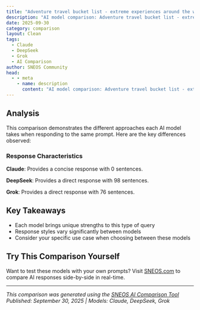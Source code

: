 ```yaml
---
title: "Adventure travel bucket list - extreme experiences around the world"
description: "AI model comparison: Adventure travel bucket list - extreme experiences around the world..."
date: 2025-09-30
category: comparison
layout: Clean
tags:
  - Claude
  - DeepSeek
  - Grok
  - AI Comparison
author: SNEOS Community
head:
  - - meta
    - name: description
      content: "AI model comparison: Adventure travel bucket list - extreme experiences around the world..."
---
```


<ChatComparison
  title="Adventure travel bucket list - extreme experiences around the world"
  prompt="Adventure travel bucket list - extreme experiences around the world"
  :responses='{
    "Claude": "# Ultimate Adventure Travel Bucket List \uD83C\uDF0D\u26A1\n\n## **SKY \u0026 HEIGHTS**\n### Death-Defying Drops\n- **Skydive over Mount Everest** (Nepal) - World\u0027s highest commercial skydive\n- **Bungee jump at Bloukrans Bridge** (South Africa) - 709ft bridge bungee\n- **BASE jumping in Lauterbrunnen Valley** (Switzerland) - The birthplace of BASE jumping\n- **Wingsuit flying in Chamonix** (France) - For the ultimate adrenaline rush\n\n### Vertigo-Inducing Climbs\n- **Free solo rock climbing in Yosemite** (USA) - El Capitan\u0027s granite walls\n- **Ice climbing in Ouray** (Colorado) - Frozen waterfalls and ice parks\n- **Via ferrata in the Dolomites** (Italy) - Protected climbing routes with spectacular views\n\n## **WATER ADVENTURES**\n### Ocean Extremes\n- **Cage diving with great whites** (South Africa/Australia) - Face-to-face with apex predators\n- **Surfing Pipeline** (Hawaii) - One of the world\u0027s most dangerous waves\n- **Swimming with whale sharks** (Philippines/Mexico) - Gentle giants of the deep\n- **Free diving in Blue Holes** (Belize/Egypt) - Plunge into underwater sinkholes\n\n### Rapids \u0026 Rivers\n- **Class V whitewater rafting on the Zambezi** (Zambia/Zimbabwe) - Below Victoria Falls\n- **Kayaking through ice caves** (Iceland) - Crystal blue glacial formations\n- **River boarding the Futaleufu** (Chile) - Body surfing extreme rapids\n\n## **POLAR EXPEDITIONS**\n- **Arctic expedition to North Pole** - Dogsled across frozen Arctic Ocean\n- **Antarctic kite skiing** - Wind-powered adventure across pristine ice\n- **Ice swimming in Antarctica** - Polar plunge in sub-zero waters\n- **Northern Lights dog sledding** (Norway/Alaska) - Chase aurora under starlit skies\n\n## **DESERT \u0026 VOLCANIC**\n### Fire \u0026 Brimstone\n- **Volcano boarding in Nicaragua** - Sandboarding down active volcano slopes\n- **Lava lake expedition** (Ethiopia) - Danakil Depression\u0027s Erta Ale volcano\n- **Spelunking in lava tubes** (Iceland/Hawaii) - Underground volcanic formations\n\n### Sand \u0026 Survival\n- **Sandboarding giant dunes** (Namibia) - 1,000ft\u002B sand mountains\n- **Camel trekking in Empty Quarter** (Oman) - World\u0027s largest continuous sand desert\n- **Survivalist training in Sahara** (Morocco) - Learn ancient desert skills\n\n## **JUNGLE \u0026 WILDERNESS**\n- **Amazon jungle survival course** (Peru/Brazil) - Learn indigenous survival skills\n- **Gorilla trekking in Rwanda** - Face-to-face with mountain gorillas\n- **Multi-day bushcraft** (Australia Outback) - Navigate harsh wilderness\n- **Canopy ziplining** (Costa Rica) - High-speed flight through rainforest\n\n## **UNIQUE CULTURAL EXTREMES**\n- **Tribal immersion experiences** (Papua New Guinea) - Live with indigenous communities\n- **Trans-Siberian winter expedition** (Russia) - Cross frozen landscapes by train\n- **Himalayan high-altitude trekking** (Nepal/Tibet) - Everest Base Camp and beyond\n- **Cave monastery stays** (Ethiopia) - Spiritual retreats in ancient rock churches\n\n## **MULTI-DAY EPICS**\n- **Patagonia ice field crossing** (Argentina/Chile) - Weeks on pristine glaciers\n- **Greenland ice sheet traverse** - Ski across world\u0027s second-largest ice sheet\n- **Australian Outback crossing** - Off-road expedition across the continent\n- **Sahara crossing by camel** (Morocco to Egypt) - Follow ancient trade routes\n\n## **PREPARATION ESSENTIALS**\n### Before You Go\n- **Physical conditioning** - Build endurance months in advance\n- **Specialized training** - Take courses for technical skills\n- **Insurance coverage** - Extreme sports and evacuation policies\n- **Medical clearance** - Full health evaluation and vaccinations\n- **Quality gear** - Invest in life-saving equipment\n- **Local guides** - Partner with experienced professionals\n\n### Mental Preparation\n- **Risk assessment** - Understand real",
    "DeepSeek": "Of course. For those who believe the best stories are written at the edge of their comfort zone, here is the ultimate adventure travel bucket list, focusing on extreme and life-altering experiences around the world.\n\nThis isn\u0027t just about seeing; it\u0027s about *doing*.\n\n---\n\n### **1. The Ultimate Dives**\n\n**Cage Dive with Great White Sharks**\n*   **Where:** Gansbaai, South Africa; Neptune Islands, Australia; Guadalupe Island, Mexico.\n*   **The Experience:** Descend into a steel cage in the \u0022Shark Alley\u0022 as the ocean\u0027s most efficient predator circles mere inches away. The sheer power and presence of a Great White is both terrifying and awe-inspiring.\n*   **Extreme Factor:** High. It\u2019s a direct, face-to-face encounter with one of nature\u0027s most formidable apex predators.\n\n**Swim in a Cenote**\n*   **Where:** Yucat\u00E1n Peninsula, Mexico.\n*   **The Experience:** Dive or snorkel in these natural limestone sinkholes, revealing crystal-clear freshwater, stunning stalactites, and haloclines where salt and fresh water meet. It feels like exploring another planet.\n*   **Extreme Factor:** Medium-High. Requires some cave diving skills and comfort in confined, dark spaces.\n\n**Dive the SS Yongala Wreck**\n*   **Where:** Great Barrier Reef, Australia.\n*   **The Experience:** A shipwreck teeming with more marine life than most coral reefs. Expect giant grouper, sea snakes, eagle rays, and schools of trevally and barracuda in a powerful, often challenging, current.\n*   **Extreme Factor:** High. Strong currents and advanced buoyancy control are required.\n\n---\n\n### **2. High-Altitude \u0026 Mountain Challenges**\n\n**Summit a Major Peak: Kilimanjaro or a Himalayan Trek**\n*   **Where:** Tanzania (Kilimanjaro) or Nepal (Island Peak, Mera Peak).\n*   **The Experience:** A multi-day trek pushing your physical and mental limits. Reaching the \u0022Roof of Africa\u0022 (19,341 ft / 5,895 m) or a Himalayan summit (over 20,000 ft / 6,000 m) is a profound achievement. The effects of altitude are the real challenge.\n*   **Extreme Factor:** Very High. This is a serious physical and logistical undertaking with real risks of Acute Mountain Sickness (AMS).\n\n**Trek to Everest Base Camp**\n*   **Where:** Khumbu Valley, Nepal.\n*   **The Experience:** A two-week journey into the heart of the Himalayas, following in the footsteps of legends. The goal isn\u0027t the summit, but standing at the foot of the world\u0027s tallest mountain, surrounded by a breathtaking, high-altitude landscape.\n*   **Extreme Factor:** High. The altitude, length, and basic conditions test even seasoned trekkers.\n\n**Climb Via Ferrata in the Dolomites**\n*   **Where:** Italian Alps.\n*   **The Experience:** \u0022Iron paths\u0022 that allow non-climbers to scale dramatic vertical rock faces using a harness, lanyards, and a series of iron rungs and cables. It delivers the thrill of rock climbing with relative safety.\n*   **Extreme Factor:** Medium-High. A serious head for heights is non-negotiable.\n\n---\n\n### **3. On the Edge: Extreme Sports \u0026 Exploration**\n\n**Ski a Remote, Untouched Glacier**\n*   **Where:** Svalbard, Norway; The Chugach Mountains, Alaska, USA.\n*   **The Experience:** Heli-skiing or ski-touring in some of the most pristine and extreme wilderness on Earth. This is skiing in its purest, most adventurous form, far from any resort, often with polar bear guards in Svalbard.\n*   **Extreme Factor:** Very High. Involves avalanche risk, extreme weather, and complex logistics.\n\n**Go Volcano Boarding**\n*   **Where:** Cerro Negro, Nicaragua.\n*   **The Experience:** Hike up an active volcano, then strap on a protective suit and goggles and sled down its steep, ash-covered slope at speeds up to 60 mph (95 km/h). It\u0027s gritty, surreal, and utterly unique.\n*   **Extreme Factor:** Medium-High. It\u0027s a wild, uncontrolled ride on the side of a live volcano.\n\n**Ice Climb a Frozen Waterfall**\n*   **Where:** Ouray, Colorado, USA; Rjukan, Norway; Canadian Rockies.\n*   **The Experience:** Using ice axes and crampons to ascend a vertical wall of ice. The sound of your tools biting into the ice and the focus required is meditative and intensely physical.\n*   **Extreme Factor:** High. A technical skill that requires training and carries the risk of falling ice and, of course, falling.\n\n---\n\n### **4. Over Land \u0026 Through Air**\n\n**Wingsuit Flying**\n*   **Where:** Lauterbrunnen Valley, Switzerland; Mount Corcovado, Brazil.\n*   **The Experience:** The closest a human can get to unpowered flight. Jump from a cliff or plane and soar through the air like a bird before deploying a parachute. This is the pinnacle of extreme sports.\n*   **Extreme Factor:** Maximum. This is for experts only, requiring thousands of skydives and BASE jumps.\n\n**Bungee Jump from a Historic Bridge**\n*   **Where:** Bloukrans Bridge, South Africa (World\u0027s highest commercial bridge bungee); Victoria Falls Bridge, Zambia/Zimbabwe.\n*   **The Experience:** The classic adrenaline rush. Taking that leap of faith into the abyss, with a stunning natural or man-made backdrop, is a pure, unadulterated shot of adrenaline.\n*   **Extreme Factor:** High (mentally). The physical risk is low, but overcoming the primal fear of jumping is the real challenge.\n\n**Sandboard the Dunes of Namibia**\n*   **Where:** Swakopmund, Namibia.\n*   **The Experience:** Like snowboarding, but on the towering, fiery-orange sand dunes of the oldest desert in the world. The silence and scale of the landscape are as breathtaking as the ride down.\n*   **Extreme Factor:** Medium. It\u0027s a unique and thrilling experience, though the consequences of a fall are softer than on snow.\n\n---\n\n### **5. Into the Wild: Remote \u0026 Rugged Expeditions**\n\n**Cross a Country on a Dog Sled**\n*   **Where:** Greenland; Svalbard; Alaska.\n*   **The Experience:** A multi-day expedition driving your own team of huskies through vast, silent, frozen landscapes. It\u2019s a test of survival, self-reliance, and a deep connection with the animals and the Arctic wilderness.\n*   **Extreme Factor:** Very High. You are exposed to extreme cold, isolation, and the raw power of nature.\n\n**Navigate the Amazon Jungle**\n*   **Where:** Amazon Basin, Peru or Brazil.\n*   **The Experience:** A guided expedition deep into the world\u0027s largest rainforest. This means piranha fishing, camping in the jungle, spotting caimans by flashlight, and understanding the immense biodiversity and challenges of this environment.\n*   **Extreme Factor:** High. Risks include wildlife, tropical diseases, and the sheer disorientation of the dense jungle.\n\n**Expedition to the Polar Regions**\n*   **Where:** Antarctica or the Arctic (North Pole).\n*   **The Experience:** Journey to the ends of the Earth. From kayaking past icebergs in Antarctica to standing at the geographic North Pole, this is the definition of remote exploration. The sheer scale and power of the polar ice caps are humbling.\n*   **Extreme Factor:** Very High. Extreme cold, isolation, and reliance on expert guides and sturdy vessels.\n\n---\n\n### **Before You Go: The Essential Reality Check**\n\n*   **Training is Non-Negotiable:** Many of these activities require a high level of physical fitness and/or specific technical skills. Do not underestimate them.\n*   **Choose Reputable Operators:** Your life will literally be in their hands. Research companies with impeccable safety records and certified guides.\n*   **Respect the Environment:** These are fragile ecosystems. Follow Leave No Trace principles.\n*   **Get Insured:** Standard travel insurance won\u0027t cover \u0022extreme sports.\u0022 You need a specialized policy.\n*   **Be Honest with Yourself:** Know your limits. Pushing your boundaries is the goal; ignoring your capabilities can be fatal.\n\nThe world is vast, wild, and waiting to test you. Choose your adventure, prepare thoroughly, and go write a story you\u0027ll tell for the rest of your life.",
    "Grok": "Creating an adventure travel bucket list for extreme experiences is an exhilarating way to push your limits and explore the world\u0027s wildest corners. Below is a curated list of some of the most thrilling and extreme adventures you can have around the globe, spanning diverse terrains and activities. Each entry includes the location, a brief description, and why it\u2019s considered extreme.\n\n---\n\n### **1. Cage Diving with Great White Sharks - Gansbaai, South Africa**\n- **What it is**: Dive into a reinforced cage submerged in the ocean to come face-to-face with Great White Sharks, one of the ocean\u2019s apex predators.\n- **Why it\u2019s extreme**: You\u2019re just inches away from massive sharks with razor-sharp teeth, relying solely on the cage for protection in unpredictable waters.\n- **Best time**: June to September (peak shark season).\n- **Tips**: Choose a reputable operator focused on safety and conservation. No prior diving experience is needed as you\u2019re mostly at the surface.\n\n---\n\n### **2. Climbing Mount Everest - Nepal/Tibet Border**\n- **What it is**: Summit the world\u2019s highest peak at 8,848 meters (29,029 feet) through a grueling multi-week expedition.\n- **Why it\u2019s extreme**: Harsh weather, altitude sickness, avalanches, and physical exhaustion make this one of the most dangerous challenges, with a significant risk of fatality.\n- **Best time**: April to May (pre-monsoon window).\n- **Tips**: Requires years of mountaineering experience, rigorous training, and a substantial financial investment (upwards of $40,000 USD).\n\n---\n\n### **3. Skydiving over Mount Everest - Nepal**\n- **What it is**: Jump from a plane at over 29,500 feet (9,000 meters) with a view of the Himalayan range, landing in one of the highest drop zones in the world.\n- **Why it\u2019s extreme**: The high altitude means thinner air, requiring oxygen tanks during the jump, combined with the remote and rugged landing zone.\n- **Best time**: October (clear skies and stable weather).\n- **Tips**: Offered by specialized companies like Everest Skydive; extremely expensive ($25,000\u002B USD) and requires prior skydiving experience.\n\n---\n\n### **4. Volcano Boarding - Cerro Negro, Nicaragua**\n- **What it is**: Ride a wooden sled down the steep, ash-covered slopes of an active volcano at speeds up to 50 mph (80 km/h).\n- **Why it\u2019s extreme**: You\u2019re sliding down a 2,388-foot (728-meter) active volcano with sharp volcanic rocks and the risk of eruptions (last erupted in 1999).\n- **Best time**: Dry season (November to April).\n- **Tips**: Wear protective gear (provided by tour operators) and expect a challenging hike up before the adrenaline-pumping descent.\n\n---\n\n### **5. Diving the Great Blue Hole - Belize**\n- **What it is**: Plunge into a massive underwater sinkhole, 407 feet (124 meters) deep, surrounded by steep walls and eerie stalactites.\n- **Why it\u2019s extreme**: The depth and low visibility at the bottom pose risks of disorientation and nitrogen narcosis, plus encounters with reef sharks.\n- **Best time**: April to June (calm seas and good visibility).\n- **Tips**: Advanced diving certification required; go with experienced guides.\n\n---\n\n### **6. Bungee Jumping at Bloukrans Bridge - South Africa**\n- **What it is**: Leap off the Bloukrans Bridge, the highest commercial bungee jump in the world at 709 feet (216 meters) above the Bloukrans River.\n- **Why it\u2019s extreme**: The sheer height and the psychological challenge of jumping into a deep gorge make it a heart-stopping experience.\n- **Best time**: Year-round, weather permitting.\n- **Tips**: Operated by Face Adrenalin; no experience needed, just courage.\n\n---\n\n### **7. Trekking to the North Pole - Arctic Ocean**\n- **What it is**: Ski or dog-sled across the frozen Arctic Ocean to reach the geographic North Pole, facing extreme cold and shifting ice.\n- **Why it\u2019s extreme**: Temperatures can drop to -40\u00B0F (-40\u00B0C), with risks of frostbite, polar bear encounters, and the physical strain of navigating unstable ice.\n- **Best time**: April (stable ice and 24-hour daylight).\n- **Tips**: Join guided expeditions (costly, $30,000\u002B USD) and prepare for one of the harshest environments on Earth.\n\n---\n\n### **8. Wingsuit Flying in the Swiss Alps - Lauterbrunnen, Switzerland**\n- **What it is**: Base jump off steep cliffs wearing a wingsuit, gliding at high speeds before deploying a parachute.\n- **Why it\u2019s extreme**: Known as one of the most dangerous sports, with a high fatality rate due to narrow valleys, unpredictable winds, and the need for split-second decisions.\n- **Best time**: Summer months (June to August).\n- **Tips**: Requires extensive skydiving and base jumping experience; not for beginners.\n\n---\n\n### **9. Running of the Bulls - Pamplona, Spain**\n- **What it is**: Join the chaotic San Ferm\u00EDn Festival by running alongside charging bulls through narrow cobblestone streets for about 875 meters.\n- **Why it\u2019s extreme**: Risk of being gored or trampled by bulls, with injuries and occasional fatalities reported annually.\n- **Best time**: July 7-14 (during the festival).\n- **Tips**: Study the route, follow safety rules, and be prepared for large crowds and chaos.\n\n---\n\n### **10. Ice Climbing in Patagonia - Torres del Paine, Chile/Argentina**\n- **What it is**: Scale frozen waterfalls and massive glaciers in one of the windiest, most remote regions on Earth.\n- **Why it\u2019s extreme**: Harsh weather, technical difficulty, and the isolation of Patagonia increase risks, requiring top physical fitness and climbing skills.\n- **Best time**: Austral summer (December to February).\n- **Tips**: Hire experienced guides and bring proper gear; prior climbing experience is essential.\n\n---\n\n### **11. Kayaking the Grand Canyon - Colorado River, USA**\n- **What it is**: Navigate Class IV and V rapids over a 226-mile (364 km) stretch of the Colorado River through the heart of the Grand Canyon.\n- **Why it\u2019s extreme**: Powerful rapids, remote location, and multi-day isolation mean any mishap can be life-threatening.\n- **Best time**: Spring and fall (milder temperatures and permits easier to obtain).\n- **Tips**: Join guided trips or secure a private permit (lottery-based); requires strong kayaking skills.\n\n---\n\n### **12. Crossing the Dari\u00E9n Gap - Panama/Colombia**\n- **What it is**: Trek through one of the most dangerous jungles in the world, a lawless region between Central and South America.\n- **Why it\u2019s extreme**: Dense jungle, venomous creatures, extreme humidity, and threats from armed groups or traffickers make this a perilous journey.\n- **Best time**: Dry season (December to April).\n- **Tips**: Only attempt with highly experienced guides; not recommended for casual adventurers due to safety concerns.\n\n---\n\n### **Safety and Preparation Notes**\n- **Physical Fitness**: Most of these activities demand peak physical condition. Train months or years in advance for high-altitude, endurance, or technical challenges.\n- **Skills**: Some experiences (e.g., diving, climbing, wingsuit flying) require certifications or prior experience.\n- **Guides and Operators**: Always choose reputable companies with strong safety records and respect for local environments.\n- **Insurance**: Invest in travel insurance that covers extreme sports and medical evacuation, as many of these activities are in remote areas.\n- **Environmental Respect**: Be mindful of the ecological and cultural impact of your adventure. Support sustainable tourism practices.\n\nThis bucket list covers a range of extreme experiences, from oceanic depths to towering peaks and untamed jungles. Which one calls to your adrenaline-seeking spirit the most? Let me know if you want details on planning any of these adventures!"
  }'
  published-date="22:46"
/>

## Analysis

This comparison demonstrates the different approaches each AI model takes when responding to the same prompt. Here are the key differences observed:

### Response Characteristics

**Claude**: Provides a concise response with 0 sentences. 

**DeepSeek**: Provides a direct response with 98 sentences. 

**Grok**: Provides a direct response with 76 sentences. 

## Key Takeaways

- Each model brings unique strengths to this type of query
- Response styles vary significantly between models
- Consider your specific use case when choosing between these models

## Try This Comparison Yourself

Want to test these models with your own prompts? Visit [SNEOS.com](https://sneos.com) to compare AI responses side-by-side in real-time.

---

*This comparison was generated using the [SNEOS AI Comparison Tool](https://sneos.com)*
*Published: September 30, 2025 | Models: Claude, DeepSeek, Grok*
